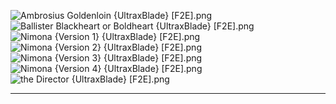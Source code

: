 ![Ambrosius Goldenloin {UltraxBlade} [F2E].png](https://raw.githubusercontent.com/Klokinator/FE-Repo/main/Portrait%20Repository/Non-FE%20Properties/Nimona/Ambrosius%20Goldenloin%20%7BUltraxBlade%7D%20%5BF2E%5D.png "Ambrosius Goldenloin {UltraxBlade} [F2E].png")![Ballister Blackheart or Boldheart {UltraxBlade} [F2E].png](https://raw.githubusercontent.com/Klokinator/FE-Repo/main/Portrait%20Repository/Non-FE%20Properties/Nimona/Ballister%20Blackheart%20or%20Boldheart%20%7BUltraxBlade%7D%20%5BF2E%5D.png "Ballister Blackheart or Boldheart {UltraxBlade} [F2E].png")![Nimona {Version 1} {UltraxBlade} [F2E].png](https://raw.githubusercontent.com/Klokinator/FE-Repo/main/Portrait%20Repository/Non-FE%20Properties/Nimona/Nimona%20(Version%201)%20%7BUltraxBlade%7D%20%5BF2E%5D.png "Nimona {Version 1} {UltraxBlade} [F2E].png")![Nimona {Version 2} {UltraxBlade} [F2E].png](https://raw.githubusercontent.com/Klokinator/FE-Repo/main/Portrait%20Repository/Non-FE%20Properties/Nimona/Nimona%20(Version%202)%20%7BUltraxBlade%7D%20%5BF2E%5D.png "Nimona {Version 2} {UltraxBlade} [F2E].png")![Nimona {Version 3} {UltraxBlade} [F2E].png](https://raw.githubusercontent.com/Klokinator/FE-Repo/main/Portrait%20Repository/Non-FE%20Properties/Nimona/Nimona%20(Version%203)%20%7BUltraxBlade%7D%20%5BF2E%5D.png "Nimona {Version 3} {UltraxBlade} [F2E].png")![Nimona {Version 4} {UltraxBlade} [F2E].png](https://raw.githubusercontent.com/Klokinator/FE-Repo/main/Portrait%20Repository/Non-FE%20Properties/Nimona/Nimona%20(Version%204)%20%7BUltraxBlade%7D%20%5BF2E%5D.png "Nimona {Version 4} {UltraxBlade} [F2E].png")![the Director {UltraxBlade} [F2E].png](https://raw.githubusercontent.com/Klokinator/FE-Repo/main/Portrait%20Repository/Non-FE%20Properties/Nimona/the%20Director%20%7BUltraxBlade%7D%20%5BF2E%5D.png "the Director {UltraxBlade} [F2E].png")



----

